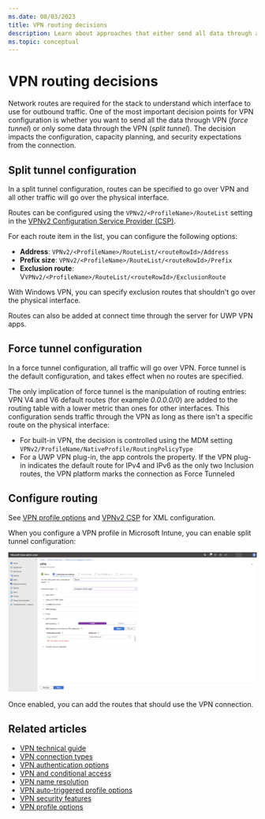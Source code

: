 ```yaml
---
ms.date: 08/03/2023
title: VPN routing decisions
description: Learn about approaches that either send all data through a VPN or only selected data. The one you choose impacts capacity planning and security expectations.
ms.topic: conceptual
---
```

# VPN routing decisions

Network routes are required for the stack to understand which interface to use for outbound traffic. One of the most important decision points for VPN configuration is whether you want to send all the data through VPN (*force tunnel*) or only some data through the VPN (*split tunnel*). The decision impacts the configuration, capacity planning, and security expectations from the connection.

## Split tunnel configuration

In a split tunnel configuration, routes can be specified to go over VPN and all other traffic will go over the physical interface.

Routes can be configured using the `VPNv2/<ProfileName>/RouteList` setting in the [VPNv2 Configuration Service Provider (CSP)](/windows/client-management/mdm/vpnv2-csp).

For each route item in the list, you can configure the following options:

- **Address**: `VPNv2/<ProfileName>/RouteList/<routeRowId>/Address`
- **Prefix size**: `VPNv2/<ProfileName>/RouteList/<routeRowId>/Prefix`
- **Exclusion route**: V`VPNv2/<ProfileName>/RouteList/<routeRowId>/ExclusionRoute`

With Windows VPN, you can specify exclusion routes that shouldn't go over the physical interface.

Routes can also be added at connect time through the server for UWP VPN apps.  

## Force tunnel configuration

In a force tunnel configuration, all traffic will go over VPN. Force tunnel is the default configuration, and takes effect when no routes are specified.

The only implication of force tunnel is the manipulation of routing entries: VPN V4 and V6 default routes (for example *0.0.0.0/0*) are added to the routing table with a lower metric than ones for other interfaces. This configuration sends traffic through the VPN as long as there isn't a specific route on the physical interface:

- For built-in VPN, the decision is controlled using the MDM setting `VPNv2/ProfileName/NativeProfile/RoutingPolicyType`
- For a UWP VPN plug-in, the app controls the property. If the VPN plug-in indicates the default route for IPv4 and IPv6 as the only two Inclusion routes, the VPN platform marks the connection as Force Tunneled

## Configure routing

See [VPN profile options](vpn-profile-options.md) and [VPNv2 CSP](/windows/client-management/mdm/vpnv2-csp) for XML configuration.

When you configure a VPN profile in Microsoft Intune, you can enable split tunnel configuration:

![split tunnel.](images/vpn-split.png)

Once enabled, you can add the routes that should use the VPN connection.

## Related articles

- [VPN technical guide](vpn-guide.md)
- [VPN connection types](vpn-connection-type.md)
- [VPN authentication options](vpn-authentication.md)
- [VPN and conditional access](vpn-conditional-access.md)
- [VPN name resolution](vpn-name-resolution.md)
- [VPN auto-triggered profile options](vpn-auto-trigger-profile.md)
- [VPN security features](vpn-security-features.md)
- [VPN profile options](vpn-profile-options.md)